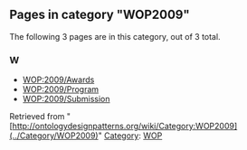 ## Pages in category "WOP2009"


The following 3 pages are in this category, out of 3 total.


### W


* [WOP:2009/Awards](../WOP/2009/Awards "WOP:2009/Awards")
* [WOP:2009/Program](../WOP/2009/Program "WOP:2009/Program")
* [WOP:2009/Submission](../WOP/2009/Submission "WOP:2009/Submission")



Retrieved from "[http://ontologydesignpatterns.org/wiki/Category:WOP2009](../Category/WOP2009)"
 [Category](http://ontologydesignpatterns.org/wiki/Special:Categories "Special:Categories"): [WOP](../Category/WOP "Category:WOP")